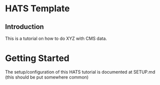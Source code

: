 HATS Template
=============

Introduction
------------
This is a tutorial on how to do XYZ with CMS data.

Getting Started
===============

The setup/configuration of this HATS tutorial is documented at SETUP.md (this
should be put somewhere common)